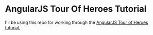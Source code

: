 # AngularJS Tour Of Heroes Tutorial

I'll be using this repo for working through the [AngularJS Tour of Heroes tutorial.](https://angular.io/tutorial/toh-pt0)